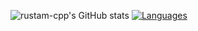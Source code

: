 ![rustam-cpp's GitHub stats](https://github-readme-stats.vercel.app/api?username=rustam-cpp&theme=cobalt&show_icons=true)
[![Languages](https://github-readme-stats.vercel.app/api/top-langs/?username=rustam-cpp&layout=compact)](https://github.com/rustam-cpp/github-readme-stats)
